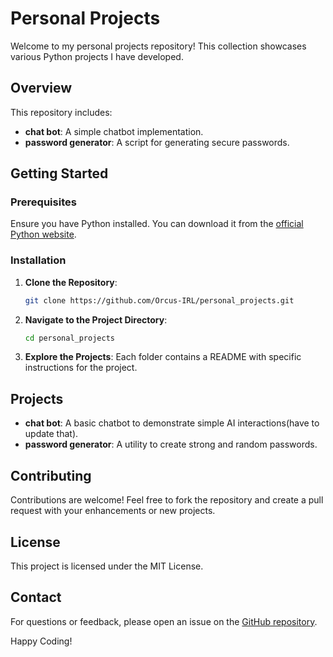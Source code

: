 # Personal Projects

Welcome to my personal projects repository! This collection showcases various Python projects I have developed.

## Overview

This repository includes:
- **chat bot**: A simple chatbot implementation.
- **password generator**: A script for generating secure passwords.

## Getting Started

### Prerequisites

Ensure you have Python installed. You can download it from the [official Python website](https://www.python.org/).

### Installation

1. **Clone the Repository**:
    ```sh
    git clone https://github.com/Orcus-IRL/personal_projects.git
    ```

2. **Navigate to the Project Directory**:
    ```sh
    cd personal_projects
    ```

3. **Explore the Projects**:
    Each folder contains a README with specific instructions for the project.

## Projects

- **chat bot**: A basic chatbot to demonstrate simple AI interactions(have to update that).
- **password generator**: A utility to create strong and random passwords.

## Contributing

Contributions are welcome! Feel free to fork the repository and create a pull request with your enhancements or new projects.

## License

This project is licensed under the MIT License.

## Contact

For questions or feedback, please open an issue on the [GitHub repository](https://github.com/Orcus-IRL/personal_projects).

Happy Coding!

